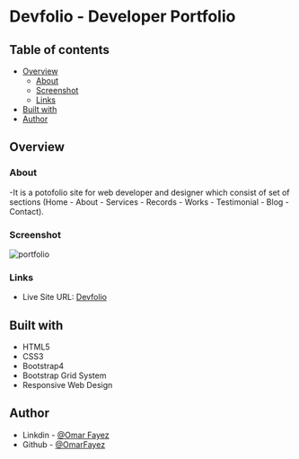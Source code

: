 # Devfolio - Developer Portfolio

## Table of contents

- [Overview](#overview)
  - [About](#About)
  - [Screenshot](#screenshot)
  - [Links](#links)
- [Built with](#built-with)
- [Author](#author)
## Overview

### About

-It is a potofolio site for web developer and designer which consist of set of sections (Home - About - Services - Records - Works - Testimonial - Blog - Contact).

### Screenshot

![portfolio](https://im7.ezgif.com/tmp/ezgif-7-69cd9efabcb0.webp)

### Links

- Live Site URL: [Devfolio](https://omarfayez.github.io/02.Devfolio/)

## Built with

- HTML5
- CSS3
- Bootstrap4
- Bootstrap Grid System
- Responsive Web Design

## Author

- Linkdin - [@Omar Fayez](https://www.linkedin.com/in/fayez-95/)
- Github - [@OmarFayez](https://github.com/OmarFayez)
